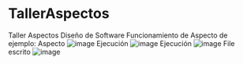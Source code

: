 # TallerAspectos
Taller Aspectos Diseño de Software
Funcionamiento de Aspecto de ejemplo:
Aspecto
![image](https://github.com/CrisIntriago/TallerAspectos/assets/116392563/704f6e2d-8f0d-4f0e-a43b-611c70403e41)
Ejecución
![image](https://github.com/CrisIntriago/TallerAspectos/assets/116392563/9fe34d7a-e68a-40ec-97e3-2da5e842b452)
Ejecución
![image](https://github.com/CrisIntriago/TallerAspectos/assets/116392563/9a429f26-23d1-4b0c-b4d3-c1087b4a694f)
File escrito
![image](https://github.com/CrisIntriago/TallerAspectos/assets/116392563/5be6ff3b-c339-4628-be0f-bed52ff18f42)
